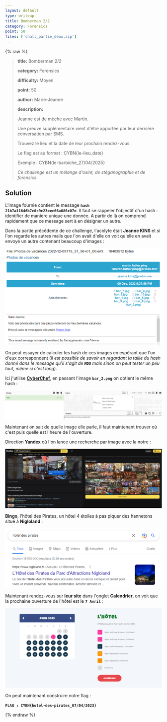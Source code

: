 ```yaml
---
layout: default
type: writeup
title: Bomberman 2/2
category: Forensics
point: 50
files: ['chall_partie_deux.zip']
---
```


{% raw %}
> **title:** Bomberman 2/2
>
> **category:** Forensics
>
> **difficulty:** Moyen
>
> **point:** 50
>
> **author:** Marie-Jeanne
>
> **description:**
>
> Jeanne est de mèche avec Martin.  
>
> Une preuve supplémentaire vient d'être apportée par leur dernière conversation par SMS.  
>
> Trouvez le lieu et la date de leur prochain rendez-vous.  
>
> Le flag est au format : CYBN{le-lieu_date}  
>
> Exemple : CYBN{le-barbiche_27/04/2025}  
>
> *Ce challenge est un mélange d'osint, de stéganographie et de forensics*
>
> 

## Solution

L'image fournie contient le message **`hash 21b7a11646b7c0c9c23eec66a086c07e`**. Il faut se rappeler l'objectif d'un hash : identifier de manière unique une donnée. A partir de là on comprend rapidement que ce message sert à en désigner un autre.

Dans la partie précédente de ce challenge, l'acolyte était **Jeanne KINS** et si l'on regarde les autres mails que l'on avait d'elle on voit qu'elle en avait envoyé un autre contenant beaucoup d'images :

![Contenu du précédent mail](images/mail.png)

On peut essayer de calculer les hash de ces images en espérant que l'un d'eux correspondent (*il est possible de savoir en regardant la taille du hash donné dans le message qu'il s'agit de **`MD5`** mais sinon on peut tester un peu tout, même si c'est long*).

Ici j'utilise **[CyberChef](https://gchq.github.io/CyberChef/)**, en passant l'image **`bar_2.png`** on obtient le même hash :

![Hash de l'image bar_2.png](images/hash.png)

Maintenant on sait de quelle image elle parle, il faut maintenant trouver où c'est puis quelle est l'heure de l'ouverture.

Direction **[Yandex](https://yandex.com/images/)** où l'on lance une recherche par image avec la notre :

![Résultat de Yandex](images/yandex.png)

**Bingo**, l'hôtel des Pirates, un hôtel 4 étoiles à pas piquer des hannetons situé à **Nigloland** :

![Recherche de l'hôtel sur Google](images/hotel.png)

Maintenant rendez-vous sur **[leur site]()** dans l'onglet **Calendrier**, on voit que la prochaine ouverture de l'hôtel est le **`7 Avril`** :

![Calendrier du parc](images/ouverture.png)

On peut maintenant construire notre flag :

**`FLAG : CYBN{hotel-des-pirates_07/04/2023}`**

{% endraw %}
